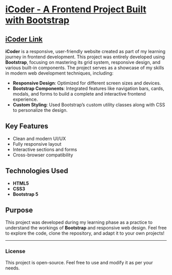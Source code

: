 # <a href="https://darkforce112.github.io/Bootstrap/iCoder/" target="_blank"> iCoder - A Frontend Project Built with Bootstrap</a>

## <a href="https://darkforce112.github.io/Bootstrap/iCoder/" >iCoder Link</a><br>
**iCoder** is a responsive, user-friendly website created as part of my learning journey in frontend development. This project was entirely developed using **Bootstrap**, focusing on mastering its grid system, responsive design, and various built-in components. The project serves as a showcase of my skills in modern web development techniques, including:

- **Responsive Design**: Optimized for different screen sizes and devices.
- **Bootstrap Components**: Integrated features like navigation bars, cards, modals, and forms to build a complete and interactive frontend experience.
- **Custom Styling**: Used Bootstrap’s custom utility classes along with CSS to personalize the design.

## Key Features
- Clean and modern UI/UX
- Fully responsive layout
- Interactive sections and forms
- Cross-browser compatibility

## Technologies Used
- **HTML5**
- **CSS3**
- **Bootstrap 5**

## Purpose
This project was developed during my learning phase as a practice to understand the workings of **Bootstrap** and responsive web design. Feel free to explore the code, clone the repository, and adapt it to your own projects!

---

### License
This project is open-source. Feel free to use and modify it as per your needs.
